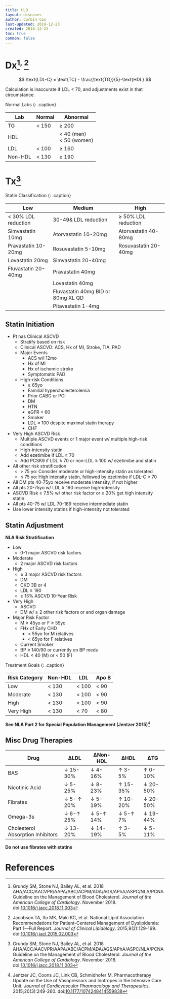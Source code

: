 ```yaml
---
title: HLD
layout: diseases
author: Corbin Cox
last-updated: 2018-12-23
created: 2018-12-23
toc: true
common: false
---
```

# Dx[^grundy2018]<sup>, </sup>[^jacobson2015]

$$
\text{LDL-C} = \text{TC} - \frac{\text{TG}}{5}-\text{HDL}
$$

Calculation is inaccurate if LDL &lt; 70, and adjustments exist in that circumstance.

Normal Labs
{: .caption}

| Lab     | Normal   | Abnormal                           |
| ------- | -------- | ---------------------------------- |
| TG      | &lt; 150 | &ge; 200                           |
| HDL     |          | &lt; 40 (men)<br />&lt; 50 (women) |
| LDL     | &lt; 100 | &ge; 160                           |
| Non-HDL | &lt; 130 | &ge; 190                           |




# Tx[^grundy2018]

Statin Classification
{: .caption}

| Low                    | Medium                             | High                   |
| ---------------------- | ---------------------------------- | ---------------------- |
| &lt; 30% LDL reduction | 30-49& LDL reduction               | &ge; 50% LDL reduction |
| Simvastatin 10mg       | Atorvastatin 10-20mg               | Atorvastatin 40-80mg   |
| Pravastatin 10-20mg    | Rosuvastatin 5-10mg                | Rosuvastatin 20-40mg   |
| Lovastatin 20mg        | Simvastatin 20-40mg                |                        |
| Fluvastatin 20-40mg    | Pravastatin 40mg                   |                        |
|                        | Lovastatin 40mg                    |                        |
|                        | Fluvastatin 40mg BID or 80mg XL QD |                        |
|                        | Pitavastatin 1-4mg                 |                        |

## Statin Initiation

* Pt has Clinical ASCVD
  * Stratify based on risk
  * Clinical ASCVD: ACS, Hx of MI, Stroke, TIA, PAD
  * Major Events
    * ACS w/i 12mo
    * Hx of MI
    * Hx of ischemic stroke
    * Symptomatic PAD
  * High-risk Conditions
    * &ge; 65yo
    * Familial hypercholesterolemia
    * Prior CABG or PCI
    * DM
    * HTN
    * eGFR &lt; 60
    * Smoker
    * LDL &ge; 100 despite maximal statin therapy
    * CHF
* Very High ASCVD Risk
  * Multiple ASCVD events or 1 major event w/ multiple high-risk conditions
  * High-intensity statin
  * Add ezetimibe if LDL &ge; 70
  * Add PCSK9 if LDL &ge; 70 or non-LDL &ge; 100 w/ ezetimibe and statin
* All other risk stratification
  * &gt; 75 yo: Consider moderate or high-intensity statin as tolerated
  * &le; 75 yo: High intensity statin, followed by ezetimibe if LDL-C &ge; 70
* All DM pts 40-75yo receive moderate intensity, if not higher
* All pts 20-75yo w/ LDL &ge; 190 receive high-intensity
* ASCVD Risk &ge; 7.5% w/ other risk factor or &ge; 20% get high intensity statin
* All pts 40-75 w/ LDL 70-189 receive intermediate statin
* Use lower intensity statins if high-intensity not tolerated

## Statin Adjustment

**NLA Risk Stratification**

* Low
  * 0-1 major ASCVD risk factors
* Moderate
  * 2 major ASCVD risk factors
* High
  * &ge; 3 major ASCVD risk factors
  * DM
  * CKD 3B or 4
  * LDL &ge; 190
  * &ge; 15% ASCVD 10-Year Risk
* Very High
  * ASCVD
  * DM w/ &ge; 2 other risk factors or end organ damage
* Major Risk Factor
  * M &ge; 45yo or F &ge; 55yo
  * FHx of Early CHD
    * &lt; 55yo for M relatives
    * &lt; 65yo for F relatives
  * Current Smoker
  * BP &ge; 140/90 or currently on BP meds
  * HDL &lt; 40 (M) or &lt; 50 (F)

Treatment Goals
{: .caption}

| Risk Category | Non-HDL  | LDL      | Apo B   |
| ------------- | -------- | -------- | ------- |
| Low           | &lt; 130 | &lt; 100 | &lt; 90 |
| Moderate      | &lt; 130 | &lt; 100 | &lt; 90 |
| High          | &lt; 130 | &lt; 100 | &lt; 90 |
| Very High     | &lt; 130 | &lt; 70  | &lt; 80 |

**See NLA Part 2 for Special Population Management (Jentzer 2015)**[^jentzer2015]

## Misc Drug Therapies

| Drug                              | &Delta;LDL           | &Delta;Non-HDL      | &Delta;HDL         | &Delta;TG     |
| --------------------------------- | -------------------- | ------------------- | ------------------ | ------------- |
| BAS                               | &darr; 15-30%        | &darr; 4-16%        | &uarr; 3-5%        | &uarr; 0-10%  |
| Nicotinic Acid                    | &darr; 5-25%         | &darr; 8-23%        | &uarr; 15-35%      | &darr; 20-50% |
| Fibrates                          | &darr; 5- &uarr; 20% | &darr; 5-19%        | &uarr; 10-20%      | &darr; 20-50% |
| Omega-3s                          | &darr; 6-&uarr; 25%  | &darr; 5-&uarr; 14% | &darr; 5-&uarr; 7% | &darr; 19-44% |
| Cholesterol Absorption Inhibitors | &darr; 13-20%        | &darr; 14-19%       | &uarr; 3-5%        | &darr; 5-11%  |

**Do not use fibrates with statins**

# References

[^grundy2018]: Grundy SM, Stone NJ, Bailey AL, et al. 2018 AHA/ACC/AACVPR/AAPA/ABC/ACPM/ADA/AGS/APhA/ASPC/NLA/PCNA Guideline on the Management of Blood Cholesterol. *Journal of the American College of Cardiology*. November 2018. doi:[10.1016/j.jacc.2018.11.003](https://doi.org/10.1016/j.jacc.2018.11.003)

[^jacobson2015]: Jacobson TA, Ito MK, Maki KC, et al. National Lipid Association Recommendations for Patient-Centered Management of Dyslipidemia: Part 1—Full Report. *Journal of Clinical Lipidology*. 2015;9(2):129-169. doi:[10.1016/j.jacl.2015.02.003](https://doi.org/10.1016/j.jacl.2015.02.003)

[^jentzer2015]: Jentzer JC, Coons JC, Link CB, Schmidhofer M. Pharmacotherapy Update on the Use of Vasopressors and Inotropes in the Intensive Care Unit. *Journal of Cardiovascular Pharmacology and Therapeutics*. 2015;20(3):249-260. doi:[10.1177/1074248414559838](https://doi.org/10.1177/1074248414559838)